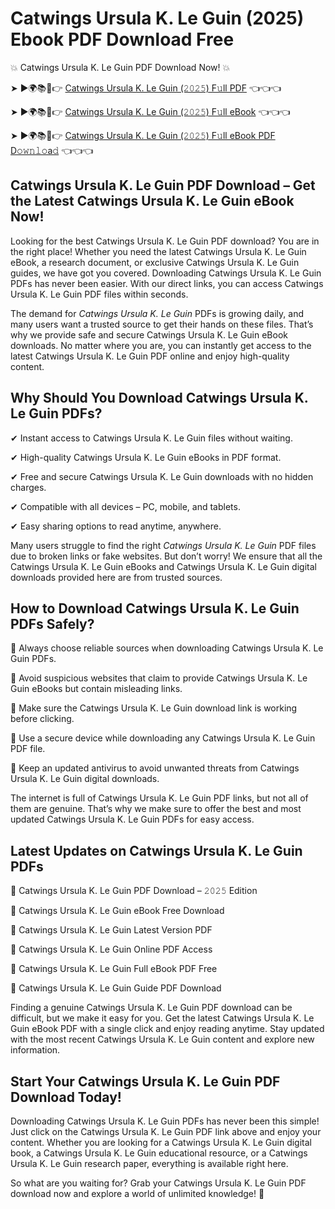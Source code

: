 # Catwings Ursula K. Le Guin (2025) Ebook PDF Download Free

💥 Catwings Ursula K. Le Guin PDF Download Now! 💥

➤ ►🌍📚📱👉 [Catwings Ursula K. Le Guin (𝟸𝟶𝟸𝟻) F𝚞ll PDF](https://getpdf.xyz/catwings-ursula-k.-le-guin) 👈👈👈


➤ ►🌍📚📱👉 [Catwings Ursula K. Le Guin (𝟸𝟶𝟸𝟻) F𝚞ll eBook](https://getpdf.xyz/catwings-ursula-k.-le-guin) 👈👈👈


➤ ►🌍📚📱👉 [Catwings Ursula K. Le Guin (𝟸𝟶𝟸𝟻) F𝚞ll eBook PDF D𝚘𝚠𝚗𝚕𝚘a𝚍](https://getpdf.xyz/catwings-ursula-k.-le-guin) 👈👈👈


## Catwings Ursula K. Le Guin PDF Download – Get the Latest Catwings Ursula K. Le Guin eBook Now!

Looking for the best Catwings Ursula K. Le Guin PDF download? You are in the right place! Whether you need the latest Catwings Ursula K. Le Guin eBook, a research document, or exclusive Catwings Ursula K. Le Guin guides, we have got you covered. Downloading Catwings Ursula K. Le Guin PDFs has never been easier. With our direct links, you can access Catwings Ursula K. Le Guin PDF files within seconds.

The demand for *Catwings Ursula K. Le Guin* PDFs is growing daily, and many users want a trusted source to get their hands on these files. That’s why we provide safe and secure Catwings Ursula K. Le Guin eBook downloads. No matter where you are, you can instantly get access to the latest Catwings Ursula K. Le Guin PDF online and enjoy high-quality content.

## Why Should You Download Catwings Ursula K. Le Guin PDFs?

✔ Instant access to Catwings Ursula K. Le Guin files without waiting.

✔ High-quality Catwings Ursula K. Le Guin eBooks in PDF format.

✔ Free and secure Catwings Ursula K. Le Guin downloads with no hidden charges.

✔ Compatible with all devices – PC, mobile, and tablets.

✔ Easy sharing options to read anytime, anywhere.

Many users struggle to find the right *Catwings Ursula K. Le Guin* PDF files due to broken links or fake websites. But don’t worry! We ensure that all the Catwings Ursula K. Le Guin eBooks and Catwings Ursula K. Le Guin digital downloads provided here are from trusted sources.

## How to Download Catwings Ursula K. Le Guin PDFs Safely?

📌 Always choose reliable sources when downloading Catwings Ursula K. Le Guin PDFs.

📌 Avoid suspicious websites that claim to provide Catwings Ursula K. Le Guin eBooks but contain misleading links.

📌 Make sure the Catwings Ursula K. Le Guin download link is working before clicking.

📌 Use a secure device while downloading any Catwings Ursula K. Le Guin PDF file.

📌 Keep an updated antivirus to avoid unwanted threats from Catwings Ursula K. Le Guin digital downloads.

The internet is full of Catwings Ursula K. Le Guin PDF links, but not all of them are genuine. That’s why we make sure to offer the best and most updated Catwings Ursula K. Le Guin PDFs for easy access.

## Latest Updates on Catwings Ursula K. Le Guin PDFs

🔹 Catwings Ursula K. Le Guin PDF Download – 𝟸𝟶𝟸𝟻 Edition

🔹 Catwings Ursula K. Le Guin eBook Free Download

🔹 Catwings Ursula K. Le Guin Latest Version PDF

🔹 Catwings Ursula K. Le Guin Online PDF Access

🔹 Catwings Ursula K. Le Guin Full eBook PDF Free

🔹 Catwings Ursula K. Le Guin Guide PDF Download

Finding a genuine Catwings Ursula K. Le Guin PDF download can be difficult, but we make it easy for you. Get the latest Catwings Ursula K. Le Guin eBook PDF with a single click and enjoy reading anytime. Stay updated with the most recent Catwings Ursula K. Le Guin content and explore new information.

## Start Your Catwings Ursula K. Le Guin PDF Download Today!

Downloading Catwings Ursula K. Le Guin PDFs has never been this simple! Just click on the Catwings Ursula K. Le Guin PDF link above and enjoy your content. Whether you are looking for a Catwings Ursula K. Le Guin digital book, a Catwings Ursula K. Le Guin educational resource, or a Catwings Ursula K. Le Guin research paper, everything is available right here.

So what are you waiting for? Grab your Catwings Ursula K. Le Guin PDF download now and explore a world of unlimited knowledge! 🚀